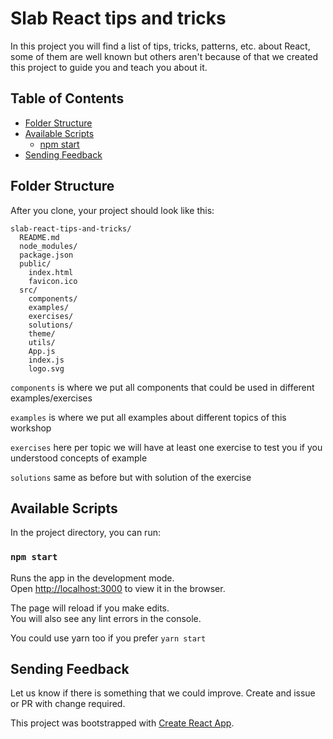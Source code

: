 # Slab React tips and tricks

In this project you will find a list of tips, tricks, patterns, etc. about React, some of them are well known but others aren't because of that we created this project to guide you and teach you about it.

## Table of Contents

- [Folder Structure](#folder-structure)
- [Available Scripts](#available-scripts)
  - [npm start](#npm-start)
- [Sending Feedback](#sending-feedback)

## Folder Structure

After you clone, your project should look like this:

```
slab-react-tips-and-tricks/
  README.md
  node_modules/
  package.json
  public/
    index.html
    favicon.ico
  src/
    components/
    examples/
    exercises/
    solutions/
    theme/
    utils/
    App.js
    index.js
    logo.svg
```

`components` is where we put all components that could be used in different examples/exercises

`examples` is where we put all examples about different topics of this workshop

`exercises` here per topic we will have at least one exercise to test you if you understood concepts of example

`solutions` same as before but with solution of the exercise

## Available Scripts

In the project directory, you can run:

### `npm start`

Runs the app in the development mode.<br>
Open [http://localhost:3000](http://localhost:3000) to view it in the browser.

The page will reload if you make edits.<br>
You will also see any lint errors in the console.

You could use yarn too if you prefer `yarn start`

## Sending Feedback

Let us know if there is something that we could improve. Create and issue or PR with change required.

This project was bootstrapped with [Create React App](https://github.com/facebook/create-react-app).
